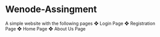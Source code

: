 # Wenode-Assingment
 A simple website with the following pages ❖ Login Page ❖ Registration Page ❖ Home Page ❖ About Us Page
